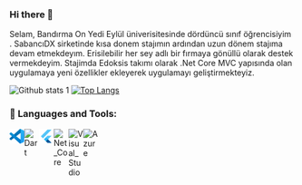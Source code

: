 ### Hi there 👋
Selam, Bandırma On Yedi Eylül üniverisitesinde dördüncü sınıf öğrencisiyim . SabancıDX sirketinde kısa donem stajımın ardından uzun dönem stajıma devam etmekdeyım. Erisilebilir her sey adlı bir fırmaya gönüllü olarak destek vermekdeyim. Stajimda Edoksis takımı olarak .Net Core MVC yapısında  olan uygulamaya yeni özellikler ekleyerek uygulamayı geliştirmekteyiz.

![Github stats 1](https://github-readme-stats.vercel.app/api?username=ayberk1414&show_icons=true&theme=gradient) 
[![Top Langs](https://github-readme-stats.vercel.app/api/top-langs/?username=ayberk1414&layout=compact)](https://github.com/anuraghazra/github-readme-stats)








### 🔧 Languages and Tools:

[<img align="left" alt="Visual Studio Code" width="26px" src="https://raw.githubusercontent.com/github/explore/80688e429a7d4ef2fca1e82350fe8e3517d3494d/topics/visual-studio-code/visual-studio-code.png" />][vsCode]
[<img align="left" alt="Dart" width="26px" src="https://upload.wikimedia.org/wikipedia/commons/thumb/7/7e/Dart-logo.png/800px-Dart-logo.png" />][dart]
[<img align="left" alt="Flutter" width="26px" src="https://raw.githubusercontent.com/github/explore/cebd63002168a05a6a642f309227eefeccd92950/topics/flutter/flutter.png" />][flutter]
[<img align="left" alt="Net_Core" width="26px" src="https://upload.wikimedia.org/wikipedia/commons/thumb/e/ee/.NET_Core_Logo.svg/1200px-.NET_Core_Logo.svg.png" />][Net_Core]
[<img align="left" alt="Visual_Studio" width="26px" src="https://camo.githubusercontent.com/d38ffb5817f8cc5ca0625ea326347f74f26c17452d158aceda84789070d061df/68747470733a2f2f75706c6f61642e77696b696d656469612e6f72672f77696b6970656469612f636f6d6d6f6e732f7468756d622f352f35392f56697375616c5f53747564696f5f49636f6e5f323031392e7376672f3132303070782d56697375616c5f53747564696f5f49636f6e5f323031392e7376672e706e67" />][Visual_Studio]
[<img align="left" alt="Azure" width="26px" src="[https://camo.githubusercontent.com/d38ffb5817f8cc5ca0625ea326347f74f26c17452d158aceda84789070d061df/68747470733a2f2f75706c6f61642e77696b696d656469612e6f72672f77696b6970656469612f636f6d6d6f6e732f7468756d622f352f35392f56697375616c5f53747564696f5f49636f6e5f323031392e7376672f3132303070782d56697375616c5f53747564696f5f49636f6e5f323031392e7376672e706e67](https://technofaq.org/wp-content/uploads/2021/11/Azure-logo.png.webp](https://technofaq.org/wp-content/uploads/2021/11/Azure-logo.png.webp)" />][azure]


<br />

[flutter]: https://flutter.dev/
[vsCode]: https://code.visualstudio.com/
[Net_Core]:https://learn.microsoft.com/tr-tr/aspnet/core/mvc/overview?view=aspnetcore-2.2
[Visual_Studio]:https://visualstudio.microsoft.com/tr/vs/
[dart]:https://dart.dev/
[azure]:https://azure.microsoft.com/tr-tr





<br />
<br />
